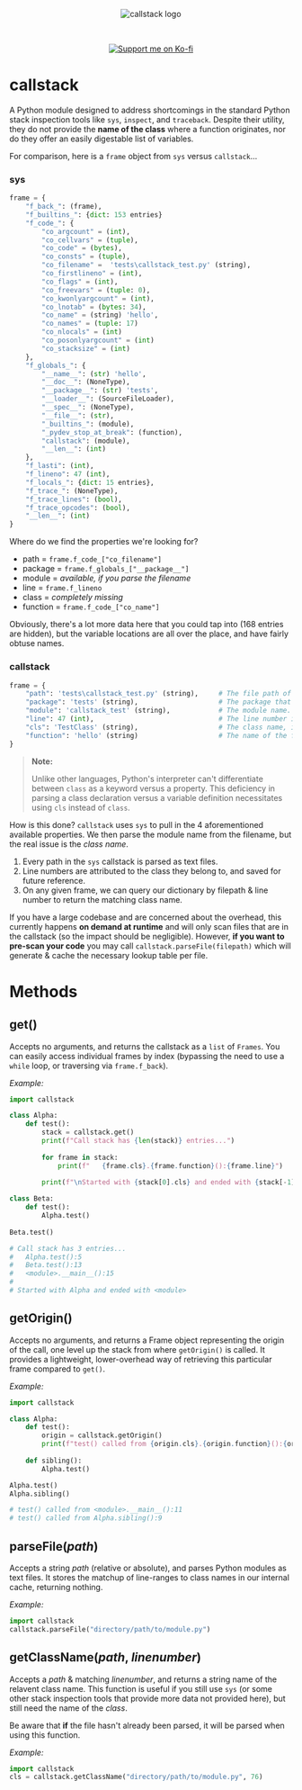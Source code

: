 <div style="text-align: center;">

![callstack logo](./assets/logo_text.png)

‎

[![Support me on Ko-fi](https://ko-fi.com/img/githubbutton_sm.svg)](https://ko-fi.com/atriace)

</div>

# callstack


A Python module designed to address shortcomings in the standard Python stack inspection tools like `sys`, `inspect`, and `traceback`. Despite their utility, they do not provide the **name of the class** where a function originates, nor do they offer an easily digestable list of variables.

For comparison, here is a `frame` object from `sys` versus `callstack`...

### sys

```python
frame = {
    "f_back_": (frame),
    "f_builtins_": {dict: 153 entries}
    "f_code_": {
        "co_argcount" = (int),
        "co_cellvars" = (tuple),
        "co_code" = (bytes),
        "co_consts" = (tuple),
        "co_filename" =  'tests\callstack_test.py' (string),
        "co_firstlineno" = (int),
        "co_flags" = (int),
        "co_freevars" = (tuple: 0),
        "co_kwonlyargcount" = (int),
        "co_lnotab" = (bytes: 34),
        "co_name" = (string) 'hello',
        "co_names" = (tuple: 17)
        "co_nlocals" = (int)
        "co_posonlyargcount" = (int)
        "co_stacksize" = (int)
    },
    "f_globals_": {
        "__name__": (str) 'hello',
        "__doc__": (NoneType),
        "__package__": (str) 'tests',
        "__loader__": (SourceFileLoader),
        "__spec__": (NoneType),
        "__file__": (str),
        "_builtins_": (module),
        "_pydev_stop_at_break": (function),
        "callstack": (module),
        "__len__": (int)
    },
    "f_lasti": (int),
    "f_lineno": 47 (int),
    "f_locals_": {dict: 15 entries},
    "f_trace_": (NoneType),
    "f_trace_lines": (bool),
    "f_trace_opcodes": (bool),
    "__len__": (int)
}
```

Where do we find the properties we're looking for?

- path = `frame.f_code_["co_filename"]`
- package = `frame.f_globals_["__package__"]`
- module = *available, if you parse the filename*
- line = `frame.f_lineno`
- class = *completely missing*
- function = `frame.f_code_["co_name"]`

Obviously, there's a lot more data here that you could tap into (168 entries are hidden), but the variable locations are all over the place, and have fairly obtuse names.

### callstack

```python
frame = { 
    "path": 'tests\callstack_test.py' (string),     # The file path of the code in the frame.
    "package": 'tests' (string),                    # The package that contains the module.
    "module": 'callstack_test' (string),            # The module name.
    "line": 47 (int),                               # The line number in the source code.
    "cls": 'TestClass' (string),                    # The class name, if available.
    "function": 'hello' (string)                    # The name of the function
}
```

> **Note:**
> 
> Unlike other languages, Python's interpreter can't differentiate between `class` as a keyword versus a property. This deficiency in parsing a class declaration versus a variable definition necessitates using `cls` instead of `class`.

How is this done? `callstack` uses `sys` to pull in the 4 aforementioned available properties. We then parse the module name from the filename, but the real issue is the *class name*.
1. Every path in the `sys` callstack is parsed as text files.
2. Line numbers are attributed to the class they belong to, and saved for future reference.
3. On any given frame, we can query our dictionary by filepath & line number to return the matching class name.

If you have a large codebase and are concerned about the overhead, this currently happens **on demand at runtime** and will only scan files that are in the callstack (so the impact should be negligible).
However, **if you want to pre-scan your code** you may call `callstack.parseFile(filepath)` which will generate & cache the necessary lookup table per file.

# Methods

## get()
Accepts no arguments, and returns the callstack as a `list` of `Frames`.
You can easily access individual frames by index (bypassing the need to use a `while` loop, or traversing via `frame.f_back`).

*Example:*

```python
import callstack

class Alpha:
    def test():
        stack = callstack.get()
        print(f"Call stack has {len(stack)} entries...")
        
        for frame in stack:
            print(f"   {frame.cls}.{frame.function}():{frame.line}")
            
        print(f"\nStarted with {stack[0].cls} and ended with {stack[-1].cls}")

class Beta:
    def test():
        Alpha.test()
        
Beta.test()

# Call stack has 3 entries...
#   Alpha.test():5
#   Beta.test():13
#   <module>.__main__():15
#   
# Started with Alpha and ended with <module>
```


## getOrigin()
Accepts no arguments, and returns a Frame object representing the origin of the call, one level up the stack from where `getOrigin()` is called.  It provides a lightweight, lower-overhead way of retrieving this particular frame compared to `get()`.

*Example:*

```python
import callstack

class Alpha:
    def test():
        origin = callstack.getOrigin()
        print(f"test() called from {origin.cls}.{origin.function}():{origin.line}")
        
    def sibling():
        Alpha.test()

Alpha.test()
Alpha.sibling()

# test() called from <module>.__main__():11
# test() called from Alpha.sibling():9
```

## parseFile(*path*)
Accepts a string *path* (relative or absolute), and parses Python modules as text files.  It stores the matchup of line-ranges to class names in our internal cache, returning nothing.

*Example:*

```python
import callstack
callstack.parseFile("directory/path/to/module.py")
```

## getClassName(*path*, *linenumber*)
Accepts a *path* & matching *linenumber*, and returns a string name of the relavent class name.  This function is useful if you still use `sys` (or some other stack inspection tools that provide more data not provided here), but still need the name of the *class*.

Be aware that **if** the file hasn't already been parsed, it will be parsed when using this function.

*Example:*

```python
import callstack
cls = callstack.getClassName("directory/path/to/module.py", 76)
```